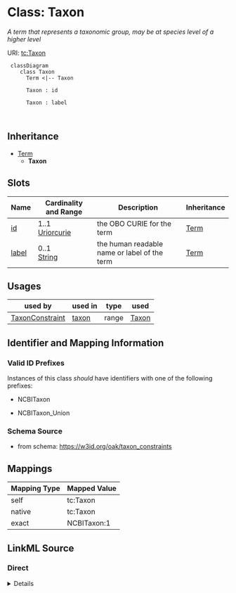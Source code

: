 # Class: Taxon
_A term that represents a taxonomic group, may be at species level of a higher level_




URI: [tc:Taxon](https://w3id.org/linkml/taxon_constraints/Taxon)



```{mermaid}
 classDiagram
    class Taxon
      Term <|-- Taxon
      
      Taxon : id
        
      Taxon : label
        
      
```





## Inheritance
* [Term](Term.md)
    * **Taxon**



## Slots

| Name | Cardinality and Range | Description | Inheritance |
| ---  | --- | --- | --- |
| [id](id.md) | 1..1 <br/> [Uriorcurie](Uriorcurie.md) | the OBO CURIE for the term | [Term](Term.md) |
| [label](label.md) | 0..1 <br/> [String](String.md) | the human readable name or label of the term | [Term](Term.md) |





## Usages

| used by | used in | type | used |
| ---  | --- | --- | --- |
| [TaxonConstraint](TaxonConstraint.md) | [taxon](taxon.md) | range | [Taxon](Taxon.md) |






## Identifier and Mapping Information


### Valid ID Prefixes

Instances of this class *should* have identifiers with one of the following prefixes:

* NCBITaxon

* NCBITaxon_Union








### Schema Source


* from schema: https://w3id.org/oak/taxon_constraints





## Mappings

| Mapping Type | Mapped Value |
| ---  | ---  |
| self | tc:Taxon |
| native | tc:Taxon |
| exact | NCBITaxon:1 |





## LinkML Source

<!-- TODO: investigate https://stackoverflow.com/questions/37606292/how-to-create-tabbed-code-blocks-in-mkdocs-or-sphinx -->

### Direct

<details>
```yaml
name: Taxon
id_prefixes:
- NCBITaxon
- NCBITaxon_Union
description: A term that represents a taxonomic group, may be at species level of
  a higher level
from_schema: https://w3id.org/oak/taxon_constraints
exact_mappings:
- NCBITaxon:1
rank: 1000
is_a: Term

```
</details>

### Induced

<details>
```yaml
name: Taxon
id_prefixes:
- NCBITaxon
- NCBITaxon_Union
description: A term that represents a taxonomic group, may be at species level of
  a higher level
from_schema: https://w3id.org/oak/taxon_constraints
exact_mappings:
- NCBITaxon:1
rank: 1000
is_a: Term
attributes:
  id:
    name: id
    description: the OBO CURIE for the term
    from_schema: https://w3id.org/oak/taxon_constraints
    rank: 1000
    identifier: true
    alias: id
    owner: Taxon
    domain_of:
    - Term
    range: uriorcurie
  label:
    name: label
    description: the human readable name or label of the term
    from_schema: https://w3id.org/oak/taxon_constraints
    rank: 1000
    slot_uri: rdfs:label
    alias: label
    owner: Taxon
    domain_of:
    - Term
    range: string

```
</details>